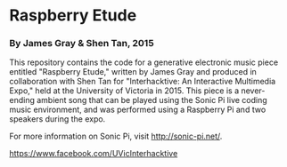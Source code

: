 # Raspberry Etude
### By James Gray & Shen Tan, 2015

This repository contains the code for a generative electronic music piece entitled "Raspberry Etude," written by James Gray and produced in collaboration with Shen Tan for "Interhacktive: An Interactive Multimedia Expo," held at the University of Victoria in 2015. This piece is a never-ending ambient song that can be played using the Sonic Pi live coding music environment, and was performed using a Raspberry Pi and two speakers during the expo.

For more information on Sonic Pi, visit http://sonic-pi.net/.

https://www.facebook.com/UVicInterhacktive

